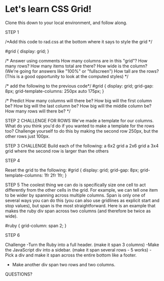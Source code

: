 # Let's learn CSS Grid!

Clone this down to your local environment, and follow along. 

STEP 1 

/*Add this code to rad.css at the bottom where it says to style the grid  */

#grid {
  display: grid;
}

/* 
  Answer using comments
  How many columns are in this "grid"?
  How many rows?
  How many items total are there?
  How wide is the column? (We're going for answers like "100%" or "fullscreen")
  How tall are the rows? (This is a good opportunity to look at the computed styles)
  */

/* add the following to the previous code*/
    #grid {
      display: grid;
      grid-gap: 8px;
      grid-template-columns: 250px auto 175px;
}

/* Predict
  How many columns will there be?
  How big will the first column be?
  How big will the last column be?
  How big will the middle column be?
  How many rows will there be?
*/


STEP 2
CHALLENGE FOR ROWS
We've made a template for our columns. What do you think you'd do if you wanted to make a template for the rows too? Challenge yourself to do this by making the second row 250px, but the other rows just 100px.

STEP 3
CHALLENGE
Build each of the following:
    a 6x2 grid
    a 2x6 grid
    a 3x4 grid where the second row is larger than the others

STEP 4

Reset the grid to the following:
#grid {
    display: grid;
    grid-gap: 8px;
    grid-template-columns: 1fr 2fr 1fr;
}

STEP 5
The coolest thing we can do is specifically size one cell to act differently from the other cells in the grid. For example, we can tell one item to be wider by spanning across multiple columns. Span is only one of several ways you can do this (you can also use gridlines as explicit start and stop values), but span is the most straightforward. Here is an example that makes the ruby div span across two columns (and therefore be twice as wide). 

#ruby {
  grid-column: span 2;
}

STEP 6

Challenge
  -Turn the Ruby into a full header. (make it span 3 columns)
  -Make the JavaScript div into a sidebar. (make it span several rows - 5 works)
  -Pick a div and make it span across the entire bottom like a footer.
 - Make another div span two rows and two columns.

QUESTIONS?
